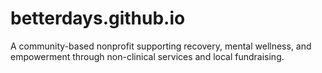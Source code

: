# betterdays.github.io
A community-based nonprofit supporting recovery, mental wellness, and empowerment through non-clinical services and local fundraising.
